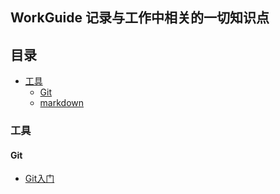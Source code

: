 ##  WorkGuide 记录与工作中相关的一切知识点
## 目录
- [工具](#工具)  
    - [Git](#Git)
    - [markdown](https://github.com/slientup/README)
 
### 工具

#### Git

* [Git入门](docs/tools/Git.md)
    
